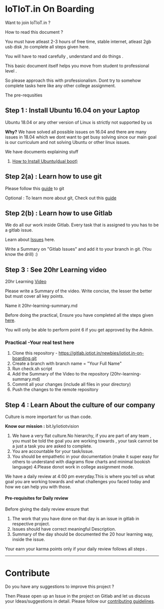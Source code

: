 # IoTIoT.in On Boarding

Want to join IoTIoT.in ?

How to read this document ? 


You must have atleast 2-3 hours of free time, stable internet, atleast 2gb usb disk ,to complete all steps given here.

You will have to read carefully , understand and do things .

This basic document itself helps you move from student to professional level .

So please approach this with professionalism. Dont try to somehow complete tasks here like any other college assignment.


The pre-requsities

## Step 1 : Install Ubuntu 16.04 on your Laptop 
Ubuntu 18.04 or any other version of Linux is strictly not supported by us

**Why?**
We have solved all possible issues on 16.04 and there are many issues in 18.04 
which we dont want to get busy solving since our main goal is our curriculum and not solving Ubuntu or other linux issues.

We have documents explaining stuff

1. [How to Install Ubuntu(dual boot)](/extras/Dual_Boot_PC.pdf)

## Step 2(a) : Learn how to use git 

Please follow this [guide](git_basics.md) to git

Optional : To learn more about git, Check out this [guide](https://rogerdudler.github.io/git-guide/)

## Step 2(b) : Learn how to use Gitlab
We do all our work inside Gitlab.
Every task that is assigned to you has to be a gitlab issue.

Learn about [Issues](https://docs.gitlab.com/ee/user/project/issues/) here.

Write a Summary on "Gitlab Issues" and add it to your branch in git. (You know the drill) :)

## Step 3 : See 20hr Learning video

20hr Learning [Video](https://www.youtube.com/watch?v=5MgBikgcWnY)

Please write a Summary of the video. Write concise, the lesser the better but must cover all key points.

Name it 20hr-learning-summary.md

Before doing the practical, Ensure you have completed all the steps given [here](Register.md).

You will only be able to perform point 6 if you get approved by the Admin.

### Practical -Your real test here

1. Clone this repository - https://gitlab.iotiot.in/newbies/iotiot.in-on-boarding.git
2. Create a branch with branch name = "Your Full Name"
3. Run check.sh script
4. Add the Summary of the Video to the repository (20hr-learning-summary.md)
5. Commit all your changes (include all  files in your directory)
6. Push the changes to the remote repository

## Step 4 : Learn About the culture of our company
Culture is more important for us than code.

****Know our mission :**** bit.ly/iotiotvision[](bit.ly/iotiotvision)

1. We have a very flat culture.No hierarchy, if you are part of any team , 
you must be told the goal you are working towards , your task cannot be a just a task you are asked to complete.
2. You are accountable for your task/issue.
3. You should be empathetic in your documentation (make it super easy for 
others to understand with diagrams flow charts and minimal bookish language)
4.Please donot work in college assignment mode.


We have a daily review at 4:00 pm everyday.This is where you tell us what goal you are working towards and what challenges you faced today and how we can help you with those.

#### Pre-requisites for Daily review

Before giving the daily review ensure that 

1. The work that you have done on that day is an issue in gitlab in respective project.
2. Issues should have correct meaningful Description. 
3. Summary of the day should be documented the 20 hour learning way, inside the issue.

Your earn your karma points only if your daily review follows all steps .

------------------------------------------------

# Contribute
Do you have any suggestions to improve this project ? 

Then Please open up an Issue in the project on Gitlab and let us discuss your Ideas/suggestions in detail. Please follow our [contributing guidelines](CONTRIBUTING.md).
